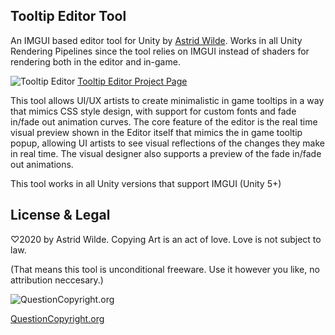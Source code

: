 ## Tooltip Editor Tool

An IMGUI based editor tool for Unity by [Astrid Wilde](http://twitter.com/astridwilde1).
Works in all Unity Rendering Pipelines since the tool relies on IMGUI instead of shaders for rendering both in the editor and in-game.

![Tooltip Editor](https://starfaerie.github.io/assets/images/tooltip.jpg)
[Tooltip Editor Project Page](https://starfaerie.github.io/articles/tooltip.html)

This tool allows UI/UX artists to create minimalistic in game tooltips in a way that mimics CSS style design, with support for custom fonts and fade in/fade out animation curves.
The core feature of the editor is the real time visual preview shown in the Editor itself that mimics the in game tooltip popup, allowing UI artists to see visual reflections of the changes they make in real time.
The visual designer also supports a preview of the fade in/fade out animations.

This tool works in all Unity versions that support IMGUI (Unity 5+)
 
## License & Legal
♡2020 by Astrid Wilde. Copying Art is an act of love. Love is not subject to law.

(That means this tool is unconditional freeware. Use it however you like, no attribution neccesary.)

![QuestionCopyright.org](http://questioncopyright.org/cm/images/banner/qco-banner-blue-150x63.png)

[QuestionCopyright.org](https://questioncopyright.org/)
